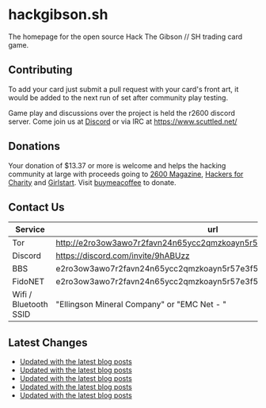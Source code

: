 # hackgibson.sh
The homepage for the open source Hack The Gibson // SH trading card game.


## Contributing

To add your card just submit a pull request with your card's front art, it would be added to the next run of set after community play testing.

Game play and discussions over the project is held the r2600 discord server. Come join us at [Discord](https://discord.com/invite/9hABUzz) or via IRC at https://www.scuttled.net/


## Donations

Your donation of $13.37 or more is welcome and helps the hacking community at large with proceeds going to [2600 Magazine](https://2600.com/), [Hackers for Charity](https://hackersforcharity.org) and [Girlstart](https://girlstart.org).  Visit [buymeacoffee](https://www.buymeacoffee.com/hackgibson.sh) to donate.


## Contact Us

Service | url
-|-
Tor | http://e2ro3ow3awo7r2favn24n65ycc2qmzkoayn5r57e3f56nvjwdcgg32ad.onion
Discord | https://discord.com/invite/9hABUzz
BBS | e2ro3ow3awo7r2favn24n65ycc2qmzkoayn5r57e3f56nvjwdcgg32ad.onion:23
FidoNET | e2ro3ow3awo7r2favn24n65ycc2qmzkoayn5r57e3f56nvjwdcgg32ad.onion:24554
Wifi / Bluetooth SSID | "Ellingson Mineral Company" or "EMC Net - <fidonet address>"

## Latest Changes
<!-- BLOG-POST-LIST:START -->
- [Updated with the latest blog posts](https://github.com/DFW2600/hackgibson.sh/commit/b78002ca737181c59bbbb028743edfa47f2e93a5)
- [Updated with the latest blog posts](https://github.com/DFW2600/hackgibson.sh/commit/109b891f631af4a3e1d86f2e0cc57e65d2711361)
- [Updated with the latest blog posts](https://github.com/DFW2600/hackgibson.sh/commit/9743364f4b859a9156b67e357d4df1f63baaa039)
- [Updated with the latest blog posts](https://github.com/DFW2600/hackgibson.sh/commit/85e8c246d19251edbb75441a6ea3a2dbc6c4e550)
- [Updated with the latest blog posts](https://github.com/DFW2600/hackgibson.sh/commit/18b31c17bb513536634fd7d68626c9a1d7de21e1)
<!-- BLOG-POST-LIST:END -->
